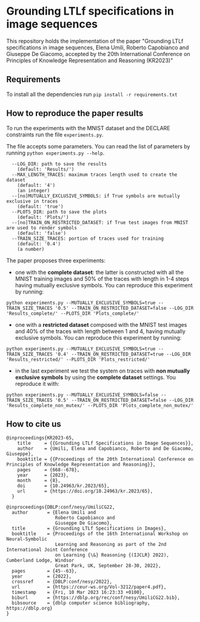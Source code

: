# Grounding LTLf specifications in image sequences
This repository holds the implementation of the paper "Grounding LTLf specifications in image sequences, Elena Umili, Roberto Capobianco and Giuseppe De Giacomo, accepted by the 20th International Conference on Principles of Knowledge Representation and Reasoning (KR2023)"
## Requirements
To install all the dependencies run 
`pip install -r requirements.txt`
## How to reproduce the paper results
To run the experiments with the MNIST dataset and the DECLARE constraints run the file `experiments.py`.

The file accepts some parameters. You can read the list of parameters by running `python experiments.py --help`.

```experiments.py:
  --LOG_DIR: path to save the results
    (default: 'Results/')
  --MAX_LENGTH_TRACES: maximum traces length used to create the dataset
    (default: '4')
    (an integer)
  --[no]MUTUALLY_EXCLUSIVE_SYMBOLS: if True symbols are mutually exclusive in traces
    (default: 'true')
  --PLOTS_DIR: path to save the plots
    (default: 'Plots/')
  --[no]TRAIN_ON_RESTRICTED_DATASET: if True test images from MNIST are used to render symbols
    (default: 'false')
  --TRAIN_SIZE_TRACES: portion of traces used for training
    (default: '0.4')
    (a number)
```
The paper proposes three experiments:
- one with the **complete dataset**: the latter is constructed with all the MNIST training images and 50% of the traces with length in 1-4 steps having mutually exclusive symbols. You can reproduce this experiment by running:
```
python experiments.py --MUTUALLY_EXCLUSIVE_SYMBOLS=true --TRAIN_SIZE_TRACES '0.5' --TRAIN_ON_RESTRICTED_DATASET=false --LOG_DIR 'Results_complete/' --PLOTS_DIR 'Plots_complete/'
```
- one with a **restricted dataset** composed with the MNIST test images and 40% of the traces with length between 1 and 4, having mutually exclusive symbols. You can reproduce this experiment by running:
```
python experiments.py --MUTUALLY_EXCLUSIVE_SYMBOLS=true --TRAIN_SIZE_TRACES '0.4' --TRAIN_ON_RESTRICTED_DATASET=true --LOG_DIR 'Results_restricted/' --PLOTS_DIR 'Plots_restricted/'
```
- in the last experiment we test the system on traces with **non mutually exclusive symbols** by using the **complete dataset** settings. You reproduce it with:
```
python experiments.py --MUTUALLY_EXCLUSIVE_SYMBOLS=false --TRAIN_SIZE_TRACES '0.5' --TRAIN_ON_RESTRICTED_DATASET=false --LOG_DIR 'Results_complete_non_mutex/' --PLOTS_DIR 'Plots_complete_non_mutex/'
```
## How to cite us
```
@inproceedings{KR2023-65,
    title     = {{Grounding LTLf Specifications in Image Sequences}},
    author    = {Umili, Elena and Capobianco, Roberto and De Giacomo, Giuseppe},
    booktitle = {{Proceedings of the 20th International Conference on Principles of Knowledge Representation and Reasoning}},
    pages     = {668--678},
    year      = {2023},
    month     = {8},
    doi       = {10.24963/kr.2023/65},
    url       = {https://doi.org/10.24963/kr.2023/65},
  }
```
```
@inproceedings{DBLP:conf/nesy/UmiliCG22,
  author       = {Elena Umili and
                  Roberto Capobianco and
                  Giuseppe De Giacomo},
  title        = {Grounding LTLf Specifications in Images},
  booktitle    = {Proceedings of the 16th International Workshop on Neural-Symbolic
                  Learning and Reasoning as part of the 2nd International Joint Conference
                  on Learning {\&} Reasoning {(IJCLR} 2022), Cumberland Lodge, Windsor
                  Great Park, UK, September 28-30, 2022},
  pages        = {45--63},
  year         = {2022},
  crossref     = {DBLP:conf/nesy/2022},
  url          = {https://ceur-ws.org/Vol-3212/paper4.pdf},
  timestamp    = {Fri, 10 Mar 2023 16:23:33 +0100},
  biburl       = {https://dblp.org/rec/conf/nesy/UmiliCG22.bib},
  bibsource    = {dblp computer science bibliography, https://dblp.org}
}

```
